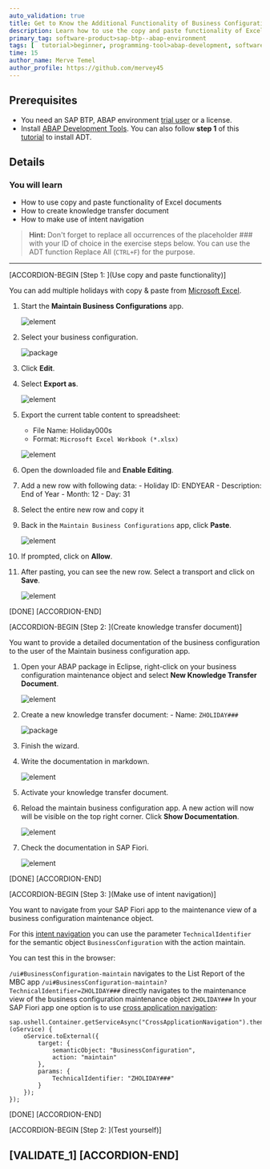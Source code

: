 ```yaml
---
auto_validation: true
title: Get to Know the Additional Functionality of Business Configuration
description: Learn how to use the copy and paste functionality of Excel documents. Get to know how to create knowledge transfer documentation and make use of intent navigation.
primary_tag: software-product>sap-btp--abap-environment
tags: [  tutorial>beginner, programming-tool>abap-development, software-product>sap-business-technology-platform ]
time: 15
author_name: Merve Temel
author_profile: https://github.com/mervey45
---
```


## Prerequisites  
- You need an SAP BTP, ABAP environment [trial user](abap-environment-trial-onboarding) or a license.
- Install [ABAP Development Tools](https://tools.hana.ondemand.com/#abap). You can also follow **step 1** of this [tutorial](abap-install-adt) to install ADT.


## Details
### You will learn  
- How to use copy and paste functionality of Excel documents
- How to create knowledge transfer document
- How to make use of intent navigation

>**Hint:** Don't forget to replace all occurrences of the placeholder ### with your ID of choice in the exercise steps below. You can use the ADT function Replace All (`CTRL+F`) for the purpose.

---
[ACCORDION-BEGIN [Step 1: ](Use copy and paste functionality)]

You can add multiple holidays with copy & paste from [Microsoft Excel](https://ui5.sap.com/#/topic/f6a8fd2812d9442a9bba2f6fb296c42e).

  1. Start the **Maintain Business Configurations** app.

      ![element](mc.png)

  2. Select your business configuration.

      ![package](mc2.png)

  3. Click **Edit**.

  4. Select **Export as**.

      ![element](excel2.png)

  5. Export the current table content to spreadsheet:
     - File Name: Holiday000s
     - Format: `Microsoft Excel Workbook (*.xlsx)`

      ![element](excel3.png)

  6. Open the downloaded file and **Enable Editing**.

  7. Add a new row with following data:
    - Holiday ID: ENDYEAR
    - Description: End of Year
    - Month: 12
    - Day: 31

  8. Select the entire new row and copy it

  9. Back in the `Maintain Business Configurations` app, click **Paste**.

      ![element](excel6.png)

10. If prompted, click on **Allow**.

11. After pasting, you can see the new row. Select a transport and click on **Save**.

      ![element](excel8.png)

[DONE]
[ACCORDION-END]

[ACCORDION-BEGIN [Step 2: ](Create knowledge transfer document)]

You want to provide a detailed documentation of the business configuration to the user of the Maintain business configuration app.

  1. Open your ABAP package in Eclipse, right-click on your business configuration maintenance object and select **New Knowledge Transfer Document**.

      ![element](knowledge.png)

  2. Create a new knowledge transfer document:
    - Name: `ZHOLIDAY###`

      ![package](knowledge2.png)

  3. Finish the wizard.

  4. Write the documentation in markdown.

      ![element](knowledge4.png)

  5. Activate your knowledge transfer document.

  6. Reload the maintain business configuration app. A new action will now will be visible on the top right corner. Click **Show Documentation**.

      ![element](doc.png)

  7. Check the documentation in SAP Fiori.

      ![element](knowledge6.png)


[DONE]
[ACCORDION-END]

[ACCORDION-BEGIN [Step 3: ](Make use of intent navigation)]

You want to navigate from your SAP Fiori app to the maintenance view of a business configuration maintenance object.

For this [intent navigation](https://help.sap.com/docs/BTP/65de2977205c403bbc107264b8eccf4b/76384d8e68e646d6ae5ce8977412cbb4.html#intent-navigation) you can use the parameter `TechnicalIdentifier` for the semantic object `BusinessConfiguration` with the action maintain.

You can test this in the browser:

`/ui#BusinessConfiguration-maintain` navigates to the List Report of the MBC app
`/ui#BusinessConfiguration-maintain?TechnicalIdentifier=ZHOLIDAY###` directly navigates to the maintenance view of the business configuration maintenance object `ZHOLIDAY###`
In your SAP Fiori app one option is to use [cross application navigation](https://sapui5.hana.ondemand.com/sdk/#/api/sap.ushell.services.CrossApplicationNavigation):


```Unified Shell
sap.ushell.Container.getServiceAsync("CrossApplicationNavigation").then(function (oService) {
    oService.toExternal({
        target: {
            semanticObject: "BusinessConfiguration",
            action: "maintain"
        },
        params: {
            TechnicalIdentifier: "ZHOLIDAY###"
        }
    });
});
```

[DONE]
[ACCORDION-END]

[ACCORDION-BEGIN [Step 2: ](Test yourself)]

[VALIDATE_1]
[ACCORDION-END]
---
